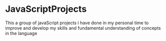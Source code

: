 # JavaScriptProjects
 This a group of javaScript projects i have done in my personal time to improve and develop my skills and fundamental understanding of concepts in the language
